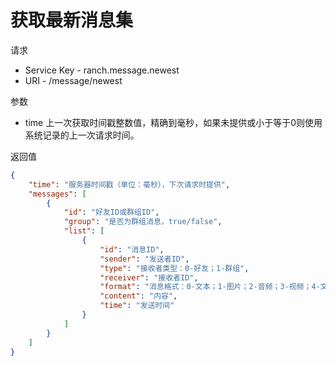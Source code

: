 # 获取最新消息集

请求
- Service Key - ranch.message.newest
- URI - /message/newest

参数
- time 上一次获取时间戳整数值，精确到毫秒，如果未提供或小于等于0则使用系统记录的上一次请求时间。

返回值
```json
{
    "time": "服务器时间戳（单位：毫秒），下次请求时提供",
    "messages": [
        {
            "id": "好友ID或群组ID",
            "group": "是否为群组消息，true/false",
            "list": [
                {
                    "id": "消息ID",
                    "sender": "发送者ID",
                    "type": "接收者类型：0-好友；1-群组",
                    "receiver": "接收者ID",
                    "format": "消息格式：0-文本；1-图片；2-音频；3-视频；4-文件；5-红包；6-转账；7-名片；8-公告；9-通知",
                    "content": "内容",
                    "time": "发送时间"
                }
            ]
        }
    ]
}
```
